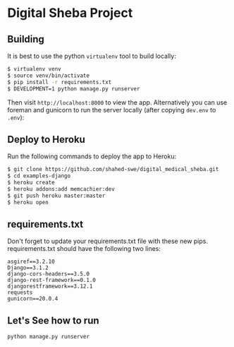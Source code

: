 # Digital Sheba Project
 

## Building

It is best to use the python `virtualenv` tool to build locally:

```sh
$ virtualenv venv
$ source venv/bin/activate
$ pip install -r requirements.txt
$ DEVELOPMENT=1 python manage.py runserver
```

Then visit `http://localhost:8000` to view the app. Alternatively you
can use foreman and gunicorn to run the server locally (after copying
`dev.env` to `.env`):


## Deploy to Heroku

Run the following commands to deploy the app to Heroku:

```sh
$ git clone https://github.com/shahed-swe/digital_medical_sheba.git
$ cd examples-django
$ heroku create
$ heroku addons:add memcachier:dev
$ git push heroku master:master
$ heroku open
```

## requirements.txt


Don't forget to update your requirements.txt file with these new pips.
requirements.txt should have the following two lines:

```
asgiref==3.2.10
Django==3.1.2
django-cors-headers==3.5.0
django-rest-framework==0.1.0
djangorestframework==3.12.1
requests
gunicorn==20.0.4
```
## Let's See how to run
```
python manage.py runserver
```
